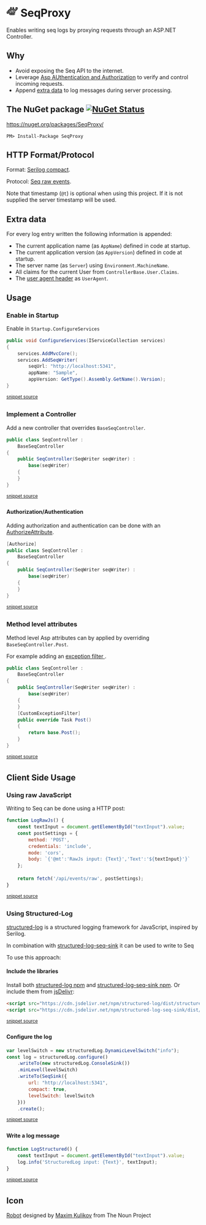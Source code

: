 <!--
GENERATED FILE - DO NOT EDIT
This file was generated by [MarkdownSnippets](https://github.com/SimonCropp/MarkdownSnippets).
Source File: /mdsource/readme.source.md
To change this file edit the source file and then run MarkdownSnippets.
-->
# <img src="https://raw.githubusercontent.com/SimonCropp/SeqProxy/master/src/icon.png" height="30px"> SeqProxy

Enables writing seq logs by proxying requests through an ASP.NET Controller.


## Why

 * Avoid exposing the Seq API to the internet.
 * Leverage [Asp AUthentication and Authorization](https://docs.microsoft.com/en-us/aspnet/core/security/) to verify and control incoming requests.
 * Append [extra data](#extra-data) to log messages during server processing.


## The NuGet package [![NuGet Status](http://img.shields.io/nuget/v/SeqProxy.svg)](https://www.nuget.org/packages/SeqProxy/)

https://nuget.org/packages/SeqProxy/

    PM> Install-Package SeqProxy


## HTTP Format/Protocol

Format: [Serilog compact](https://github.com/serilog/serilog-formatting-compact).

Protocol: [Seq raw events](https://docs.datalust.co/docs/posting-raw-events).

Note that timestamp (`@t`) is optional when using this project. If it is not supplied the server timestamp will be used.


## Extra data

For every log entry written the following information is appended:

 * The current application name (as `AppName`) defined in code at startup.
 * The current application version (as `AppVersion`) defined in code at startup.
 * The server name (as `Server`) using `Environment.MachineName`.
 * All claims for the current User from `ControllerBase.User.Claims`.
 * The [user agent header](https://en.wikipedia.org/wiki/User_agent) as `UserAgent`.


## Usage


### Enable in Startup

Enable in `Startup.ConfigureServices`

<!-- snippet: ConfigureServices -->
```cs
public void ConfigureServices(IServiceCollection services)
{
    services.AddMvcCore();
    services.AddSeqWriter(
        seqUrl: "http://localhost:5341",
        appName: "Sample",
        appVersion: GetType().Assembly.GetName().Version);
}
```
<sup>[snippet source](/src/SampleWeb/Startup.cs#L14-L25)</sup>
<!-- endsnippet -->


### Implement a Controller

Add a new controller that overrides `BaseSeqController`.

<!-- snippet: SimpleController -->
```cs
public class SeqController :
    BaseSeqController
{
    public SeqController(SeqWriter seqWriter) :
        base(seqWriter)
    {
    }
}
```
<sup>[snippet source](/src/Tests/ControllerSamples.cs#L8-L17)</sup>
<!-- endsnippet -->


#### Authorization/Authentication

Adding authorization and authentication can be done with an [AuthorizeAttribute](https://docs.microsoft.com/en-us/aspnet/core/security/authorization/simple).

<!-- snippet: AuthorizeController -->
```cs
[Authorize]
public class SeqController :
    BaseSeqController
{
    public SeqController(SeqWriter seqWriter) :
        base(seqWriter)
    {
    }
}
```
<sup>[snippet source](/src/Tests/ControllerSamples.cs#L46-L56)</sup>
<!-- endsnippet -->


### Method level attributes

Method level Asp attributes can by applied by overriding `BaseSeqController.Post`.

For example adding an [exception filter ](https://docs.microsoft.com/en-us/aspnet/core/mvc/controllers/filters#exception-filters).

<!-- snippet: OverridePostController -->
```cs
public class SeqController :
    BaseSeqController
{
    public SeqController(SeqWriter seqWriter) :
        base(seqWriter)
    {
    }
    [CustomExceptionFilter]
    public override Task Post()
    {
        return base.Post();
    }
}
```
<sup>[snippet source](/src/Tests/ControllerSamples.cs#L22-L37)</sup>
<!-- endsnippet -->


## Client Side Usage


### Using raw JavaScript

Writing to Seq can be done using a HTTP post:

<!-- snippet: LogRawJs -->
```js
function LogRawJs() {
    const textInput = document.getElementById("textInput").value;
    const postSettings = {
        method: 'POST',
        credentials: 'include',
        mode: 'cors',
        body: `{'@mt':'RawJs input: {Text}','Text':'${textInput}'}`
    };

    return fetch('/api/events/raw', postSettings);
}
```
<sup>[snippet source](/src/SampleWeb/sample.js#L22-L34)</sup>
<!-- endsnippet -->


### Using Structured-Log

[structured-log](https://github.com/structured-log/structured-log/) is a structured logging framework for JavaScript, inspired by Serilog.

In combination with [structured-log-seq-sink](https://github.com/Wedvich/structured-log-seq-sink) it can be used to write to Seq

To use this approach:


#### Include the libraries

Install both [structured-log npm](https://www.npmjs.com/package/structured-log) and [structured-log-seq-sink npm](https://www.npmjs.com/package/structured-log-seq-sink). Or include them from [jsDelivr](https://www.jsdelivr.com/):

<!-- snippet: StructuredLogInclude -->
```html
<script src="https://cdn.jsdelivr.net/npm/structured-log/dist/structured-log.js"></script>
<script src="https://cdn.jsdelivr.net/npm/structured-log-seq-sink/dist/structured-log-seq-sink.js"></script>
```
<sup>[snippet source](/src/SampleWeb/sample.html#L4-L7)</sup>
<!-- endsnippet -->


#### Configure the log

<!-- snippet: StructuredLogConfig -->
```js
var levelSwitch = new structuredLog.DynamicLevelSwitch("info");
const log = structuredLog.configure()
    .writeTo(new structuredLog.ConsoleSink())
    .minLevel(levelSwitch)
    .writeTo(SeqSink({
        url: "http://localhost:5341",
        compact: true,
        levelSwitch: levelSwitch
    }))
    .create();
```
<sup>[snippet source](/src/SampleWeb/sample.js#L1-L14)</sup>
<!-- endsnippet -->


#### Write a log message

<!-- snippet: StructuredLog -->
```js
function LogStructured() {
    const textInput = document.getElementById("textInput").value;
    log.info('StructuredLog input: {Text}', textInput);
}
```
<sup>[snippet source](/src/SampleWeb/sample.js#L15-L21)</sup>
<!-- endsnippet -->


## Icon

<a href="http://thenounproject.com/term/robot/883226/">Robot</a> designed by <a href="https://thenounproject.com/maxim221/">Maxim Kulikov</a> from The Noun Project
